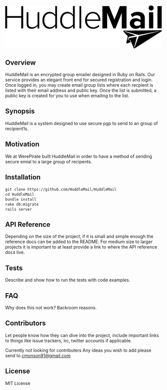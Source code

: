 ![HuddleMail Logo](https://raw.githubusercontent.com/HuddleMail/HuddleMail/master/logo.png)

## Overview

HuddleMail is an encrypted group emailer designed in Ruby on Rails. Our service provides an elegant front end for secured registration and login. Once logged in, you may create email group lists where each recpient is listed with their email address and public key. Once the list is submitted, a public key is created for you to use when emailing to the list. 

## Synopsis

HuddleMail is a system designed to use secure pgp to send to an group of recipient1s.

## Motivation

We at WerePirate built HuddleMail in order to have a method of sending secure emial to a large group of recipents.

## Installation

```console
git clone https://github.com/HuddleMail/HuddleMail
cd HuddleMail
bundle install
rake db:migrate
rails server
```
## API Reference

Depending on the size of the project, if it is small and simple enough the reference docs can be added to the README. For medium size to larger projects it is important to at least provide a link to where the API reference docs live.

## Tests
Describe and show how to run the tests with code examples.


## FAQ
Why does this not work?
Backroom reasons.


## Contributors

Let people know how they can dive into the project, include important links to things like issue trackers, irc, twitter accounts if applicable.

Currently not looking for contributers
Any ideas you wish to add please send to cmonson91@gmail.com

## License

MIT License
